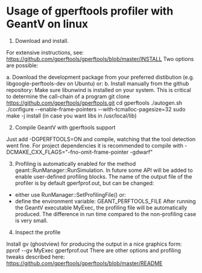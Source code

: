 Usage of gperftools profiler with GeantV on linux
=================================================

1. Download and install.

For extensive instructions, see: https://github.com/gperftools/gperftools/blob/master/INSTALL
Two options are possible:

a. Download the development package from your preferred distibution (e.g. libgoogle-perftools-dev on Ubuntu)
or:
b. Install manually from the github repository:
Make sure libunwind is installed on your system. This is critical to determine the call-chain of a program
git clone https://github.com/gperftools/gperftools.git
cd gperftools
./autogen.sh
./configure --enable-frame-pointers --with-tcmalloc-pagesize=32
sudo make -j install (in case you want libs in /usr/local/lib)

2. Compile GeantV with gperftools support

Just add -DGPERFTOOLS=ON and compile, watching that the tool detection went fine. For project dependencies it is 
recommended to compile with -DCMAKE_CXX_FLAGS="-fno-omit-frame-pointer -gdwarf"

3. Profiling is automatically enabled for the method geant::RunManager::RunSimulation. In future some API will be added to enable
user-defined profiling blocks. The name of the output file of the profiler is by default gperfprof.out, but can be changed:
- either use RunManager::SetProfilingFile() or:
- define the environment variable: GEANT_PERFTOOLS_FILE
After running the GeantV executable MyExec, the profiling file will be automatically produced. The difference in 
run time compared to the non-profiling case is very small.

4. Inspect the profile

Install gv (ghostview) for producing the output in a nice graphics form:
pprof --gv MyExec gperfprof.out
There are other options and profiling tweaks described here: https://github.com/gperftools/gperftools/blob/master/README
